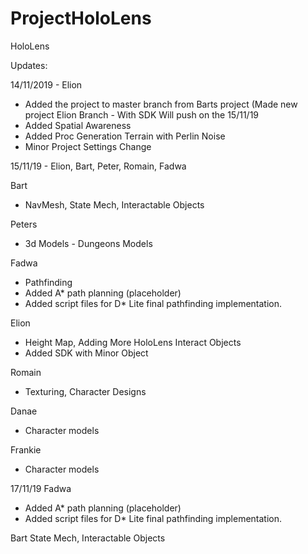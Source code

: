# ProjectHoloLens
HoloLens



Updates:

14/11/2019 - Elion
  - Added the project to master branch from Barts project (Made new project Elion Branch - With SDK Will push on the 15/11/19
  - Added Spatial Awareness
  - Added Proc Generation Terrain with Perlin Noise
  - Minor Project Settings Change
  
15/11/19 - Elion, Bart, Peter, Romain, Fadwa
  
  Bart 
  - NavMesh, State Mech, Interactable Objects
  
  Peters
  - 3d Models - Dungeons Models
  
  Fadwa
  - Pathfinding
  - Added A* path planning (placeholder)
  - Added script files for D* Lite final pathfinding implementation.
  
  Elion 
  - Height Map, Adding More HoloLens Interact Objects
  - Added SDK with Minor Object
  
  Romain
  - Texturing, Character Designs

  Danae
  - Character models
  
  Frankie
  - Character models
  
  
 17/11/19 Fadwa
  - Added A* path planning (placeholder)
  - Added script files for D* Lite final pathfinding implementation.
  
  Bart 
  State Mech, Interactable Objects

